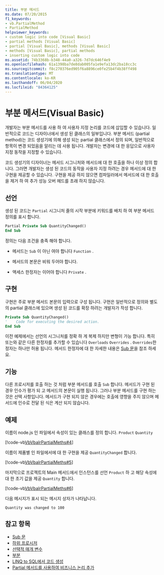 ```yaml
---
title: 부분 메서드
ms.date: 07/20/2015
f1_keywords:
- vb.PartialMethod
- PartialMethod
helpviewer_keywords:
- custom logic into code [Visual Basic]
- partial methods [Visual Basic]
- partial [Visual Basic], methods [Visual Basic]
- methods [Visual Basic], partial methods
- inserting custom logic into code
ms.assetid: 74b3368b-b348-44a0-a326-7d7dc646f4e9
ms.openlocfilehash: 61a1398ba7de8dab005fa1e9efa13dc2ba18cc3c
ms.sourcegitcommit: f8c270376ed905f6a8896ce0fe25b4f4b38ff498
ms.translationtype: MT
ms.contentlocale: ko-KR
ms.lasthandoff: 06/04/2020
ms.locfileid: "84364125"
---
```

# <a name="partial-methods-visual-basic"></a>부분 메서드(Visual Basic)
개발자는 부분 메서드를 사용 하 여 사용자 지정 논리를 코드에 삽입할 수 있습니다. 일반적으로 코드는 디자이너에서 생성 된 클래스의 일부입니다. 부분 메서드 (partial method)는 코드 생성기에 의해 생성 되는 partial 클래스에서 정의 되며, 일반적으로 항목이 변경 되었음을 알리는 데 사용 됩니다. 개발자는 변경에 대 한 응답으로 사용자 지정 동작을 지정할 수 있습니다.  
  
 코드 생성기의 디자이너는 메서드 시그니처와 메서드에 대 한 호출을 하나 이상 정의 합니다. 그러면 개발자는 생성 된 코드의 동작을 사용자 지정 하려는 경우 메서드에 대 한 구현을 제공할 수 있습니다. 구현을 제공 하지 않으면 컴파일러에서 메서드에 대 한 호출을 제거 하 여 추가 성능 오버 헤드를 초래 하지 않습니다.  
  
## <a name="declaration"></a>선언  
 생성 된 코드는 `Partial` 시그니처 줄의 시작 부분에 키워드를 배치 하 여 부분 메서드 정의를 표시 합니다.  
  
```vb  
Partial Private Sub QuantityChanged()  
End Sub  
```  
  
 정의는 다음 조건을 충족 해야 합니다.  
  
- 메서드는 `Sub` 이 아닌 여야 합니다 `Function` .  
  
- 메서드의 본문은 비워 두어야 합니다.  
  
- 액세스 한정자는 이어야 합니다 `Private` .  
  
## <a name="implementation"></a>구현  
 구현은 주로 부분 메서드 본문의 입력으로 구성 됩니다. 구현은 일반적으로 정의와 별도의 partial 클래스에 있으며 생성 된 코드를 확장 하려는 개발자가 작성 합니다.  
  
```vb  
Private Sub QuantityChanged()  
'    Code for executing the desired action.  
End Sub  
```  
  
 이전 예제에서는 선언의 시그니처를 정확 하 게 복제 하지만 변형이 가능 합니다. 특히 또는와 같은 다른 한정자를 추가할 수 있습니다 `Overloads` `Overrides` . `Overrides`한정자는 하나만 허용 됩니다. 메서드 한정자에 대 한 자세한 내용은 [Sub 문](../../../language-reference/statements/sub-statement.md)을 참조 하세요.  
  
## <a name="use"></a>기능  
 다른 프로시저를 호출 하는 것 처럼 부분 메서드를 호출 `Sub` 합니다. 메서드가 구현 된 경우 인수가 평가 되 고 메서드의 본문이 실행 됩니다. 그러나 부분 메서드를 구현 하는 것은 선택 사항입니다. 메서드가 구현 되지 않은 경우에는 호출에 영향을 주지 않으며 메서드에 인수로 전달 된 식은 계산 되지 않습니다.  
  
## <a name="example"></a>예제  
 이름이 node.js 인 파일에서 속성이 있는 클래스를 정의 합니다. `Product` `Quantity`  
  
 [!code-vb[VbVbalrPartialMeths#4](~/samples/snippets/visualbasic/VS_Snippets_VBCSharp/VbVbalrPartialMeths/VB/Class1.vb#4)]  
  
 이름이 제품별 인 파일에서에 대 한 구현을 제공 `QuantityChanged` 합니다.  
  
 [!code-vb[VbVbalrPartialMeths#5](~/samples/snippets/visualbasic/VS_Snippets_VBCSharp/VbVbalrPartialMeths/VB/Class1.vb#5)]  
  
 마지막으로 프로젝트의 Main 메서드에서 인스턴스를 선언 `Product` 하 고 해당 속성에 대 한 초기 값을 제공 `Quantity` 합니다.  
  
 [!code-vb[VbVbalrPartialMeths#6](~/samples/snippets/visualbasic/VS_Snippets_VBCSharp/VbVbalrPartialMeths/VB/Class1.vb#6)]  
  
 다음 메시지가 표시 되는 메시지 상자가 나타납니다.  
  
 `Quantity was changed to 100`  
  
## <a name="see-also"></a>참고 항목

- [Sub 문](../../../language-reference/statements/sub-statement.md)
- [하위 프로시저](./sub-procedures.md)
- [선택적 매개 변수](./optional-parameters.md)
- [부분](../../../language-reference/modifiers/partial.md)
- [LINQ to SQL에서 코드 생성](../../../../framework/data/adonet/sql/linq/code-generation-in-linq-to-sql.md)
- [Partial 메서드를 사용하여 비즈니스 논리 추가](../../../../framework/data/adonet/sql/linq/adding-business-logic-by-using-partial-methods.md)

